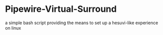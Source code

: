 # Pipewire-Virtual-Surround
a simple bash script providing the means to set up a hesuvi-like experience on linux
